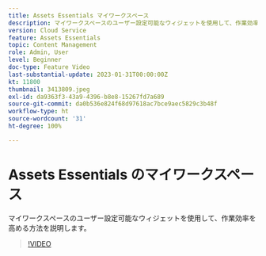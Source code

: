 ```yaml
---
title: Assets Essentials マイワークスペース
description: マイワークスペースのユーザー設定可能なウィジェットを使用して、作業効率を高める方法を説明します。
version: Cloud Service
feature: Assets Essentials
topic: Content Management
role: Admin, User
level: Beginner
doc-type: Feature Video
last-substantial-update: 2023-01-31T00:00:00Z
kt: 11800
thumbnail: 3413809.jpeg
exl-id: da9363f3-43a9-4396-b8e8-15267fd7a689
source-git-commit: da0b536e824f68d97618ac7bce9aec5829c3b48f
workflow-type: ht
source-wordcount: '31'
ht-degree: 100%

---
```


# Assets Essentials のマイワークスペース

マイワークスペースのユーザー設定可能なウィジェットを使用して、作業効率を高める方法を説明します。

>[!VIDEO](https://video.tv.adobe.com/v/3413809?quality=12&learn=on)
